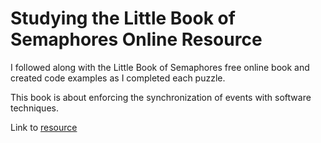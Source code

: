 # Studying the Little Book of Semaphores Online Resource

I followed along with the Little Book of Semaphores free online book and created code examples as I completed each puzzle.

This book is about enforcing the synchronization of events with software techniques.

Link to [resource](https://greenteapress.com/semaphores/LittleBookOfSemaphores.pdf)